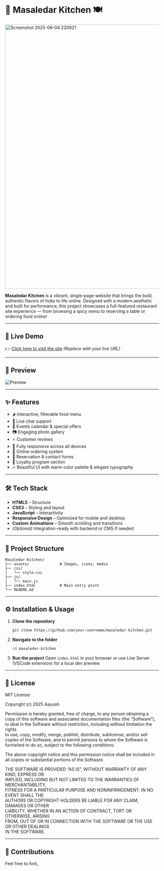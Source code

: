 # 🍛 Masaledar Kitchen 🍽️

<img width="1903" height="863" alt="Screenshot 2025-08-04 220921" src="https://github.com/user-attachments/assets/111f9772-ef15-49f9-b4aa-f054136e76c0" />


**Masaledar Kitchen** is a vibrant, single-page website that brings the bold, authentic flavors of India to life online. Designed with a modern aesthetic and built for performance, this project showcases a full-featured restaurant site experience — from browsing a spicy menu to reserving a table or ordering food online!

---

## 🚀 Live Demo

👉 [Click here to visit the site]((https://masaledar-kitchen.vercel.app/)) *(Replace with your live URL)*

---

## 📸 Preview

![Preview](https://your-image-link.com/preview.gif)

---

## ✨ Features

* 🌶️ Interactive, filterable food menu
* 💬 Live chat support
* 📆 Events calendar & special offers
* 📷 Engaging photo gallery
* ⭐ Customer reviews
* 📱 Fully responsive across all devices
* 🛒 Online ordering system
* 📝 Reservation & contact forms
* 🎁 Loyalty program section
* 🔥 Beautiful UI with warm color palette & elegant typography

---

## 🛠️ Tech Stack

* **HTML5** – Structure
* **CSS3** – Styling and layout
* **JavaScript** – Interactivity
* **Responsive Design** – Optimized for mobile and desktop
* **Custom Animations** – Smooth scrolling and transitions
* *(Optional)* Integration-ready with backend or CMS if needed

---

## 📁 Project Structure

```
Masaledar-Kitchen/
├── assets/              # Images, icons, media
├── css/
│   └── style.css
├── js/
│   └── main.js
├── index.html           # Main entry point
└── README.md
```

---

## ⚙️ Installation & Usage

1. **Clone the repository**

   ```bash
   git clone https://github.com/your-username/masaledar-kitchen.git
   ```

2. **Navigate to the folder**

   ```bash
   cd masaledar-kitchen
   ```

3. **Run the project**
   Open `index.html` in your browser or use Live Server (VSCode extension) for a local dev preview.

---

## 📃 License

MIT License

Copyright (c) 2025 Aayush

Permission is hereby granted, free of charge, to any person obtaining a copy
of this software and associated documentation files (the “Software”), to deal
in the Software without restriction, including without limitation the rights  
to use, copy, modify, merge, publish, distribute, sublicense, and/or sell  
copies of the Software, and to permit persons to whom the Software is  
furnished to do so, subject to the following conditions:

The above copyright notice and this permission notice shall be included in  
all copies or substantial portions of the Software.

THE SOFTWARE IS PROVIDED “AS IS”, WITHOUT WARRANTY OF ANY KIND, EXPRESS OR  
IMPLIED, INCLUDING BUT NOT LIMITED TO THE WARRANTIES OF MERCHANTABILITY,  
FITNESS FOR A PARTICULAR PURPOSE AND NONINFRINGEMENT. IN NO EVENT SHALL THE  
AUTHORS OR COPYRIGHT HOLDERS BE LIABLE FOR ANY CLAIM, DAMAGES OR OTHER  
LIABILITY, WHETHER IN AN ACTION OF CONTRACT, TORT OR OTHERWISE, ARISING  
FROM, OUT OF OR IN CONNECTION WITH THE SOFTWARE OR THE USE OR OTHER DEALINGS  
IN THE SOFTWARE.


---

## 🙌 Contributions

Feel free to fork,
